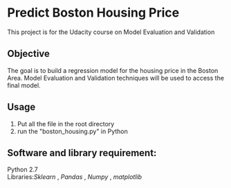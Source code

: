 # Predict Boston Housing Price
This project is for the Udacity course on Model Evaluation and Validation

## Objective
The goal is to build a regression model for the housing price in the Boston Area. Model Evaluation and Validation techniques will be used to access the final model.

## Usage 
1. Put all the file in the root directory 
2. run the "boston_housing.py" in Python

## Software and library requirement:
Python 2.7    
Libraries:_Sklearn_ , _Pandas_ , _Numpy_ , _matplotlib_
